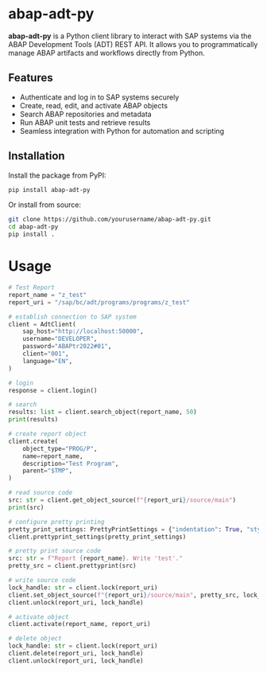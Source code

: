 # abap-adt-py

**abap-adt-py** is a Python client library to interact with SAP systems via the ABAP Development Tools (ADT) REST API. It allows you to programmatically manage ABAP artifacts and workflows directly from Python.

## Features

- Authenticate and log in to SAP systems securely
- Create, read, edit, and activate ABAP objects
- Search ABAP repositories and metadata
- Run ABAP unit tests and retrieve results
- Seamless integration with Python for automation and scripting

## Installation

Install the package from PyPI:

```bash
pip install abap-adt-py
```

Or install from source:
```bash
git clone https://github.com/yourusername/abap-adt-py.git
cd abap-adt-py
pip install .
```

# Usage
```python
# Test Report
report_name = "z_test"
report_uri = "/sap/bc/adt/programs/programs/z_test"

# establish connection to SAP system
client = AdtClient(
    sap_host="http://localhost:50000",
    username="DEVELOPER",
    password="ABAPtr2022#01",
    client="001",
    language="EN",
)

# login
response = client.login()

# search
results: list = client.search_object(report_name, 50)
print(results)

# create report object
client.create(
    object_type="PROG/P",
    name=report_name,
    description="Test Program",
    parent="$TMP",
)

# read source code
src: str = client.get_object_source(f"{report_uri}/source/main")
print(src)

# configure pretty printing
pretty_print_settings: PrettyPrintSettings = {"indentation": True, "style": "keywordUpper"}
client.prettyprint_settings(pretty_print_settings)

# pretty print source code
src: str = f"Report {report_name}. Write 'test'."
pretty_src = client.prettyprint(src)

# write source code
lock_handle: str = client.lock(report_uri)
client.set_object_source(f"{report_uri}/source/main", pretty_src, lock_handle)
client.unlock(report_uri, lock_handle)

# activate object
client.activate(report_name, report_uri)

# delete object
lock_handle: str = client.lock(report_uri)
client.delete(report_uri, lock_handle)
client.unlock(report_uri, lock_handle)
```